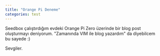 ```yaml
---
title: "Orange Pi Deneme"
categories: test
---
```

Seedbox çalıştırdığım evdeki Orange Pi Zero üzerinde bir blog post oluşturmayı deniyorum. "Zamanında VIM ile blog yazardım" da diyebilcem bu sayede :)

Sevgiler.
